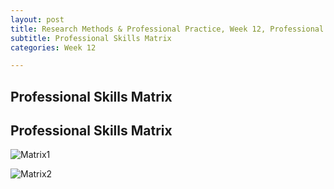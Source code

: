 ```yaml
---
layout: post
title: Research Methods & Professional Practice, Week 12, Professional Skills Matrix
subtitle: Professional Skills Matrix
categories: Week 12

--- 
```


## Professional Skills Matrix

## Professional Skills Matrix


![Matrix1](https://github.com/user-attachments/assets/d9bf3d7d-ee21-4872-a176-caa2383f474b)









![Matrix2](https://github.com/user-attachments/assets/cb6a41d1-0981-4b2c-b6f7-1ef2ab77ff43)

